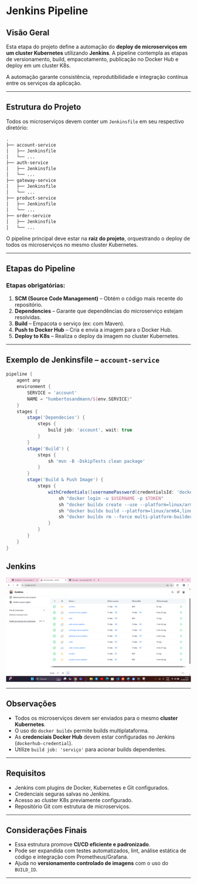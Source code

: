 # Jenkins Pipeline

## Visão Geral

Esta etapa do projeto define a automação do **deploy de microserviços em um cluster Kubernetes** utilizando **Jenkins**. A pipeline contempla as etapas de versionamento, build, empacotamento, publicação no Docker Hub e deploy em um cluster K8s.

A automação garante consistência, reprodutibilidade e integração contínua entre os serviços da aplicação.

---

## Estrutura do Projeto

Todos os microserviços devem conter um `Jenkinsfile` em seu respectivo diretório:

```
.
├── account-service
│   ├── Jenkinsfile
│   └── ...
├── auth-service
│   ├── Jenkinsfile
│   └── ...
├── gateway-service
│   ├── Jenkinsfile
│   └── ...
├── product-service
│   ├── Jenkinsfile
│   └── ...
├── order-service
│   ├── Jenkinsfile
│   └── ...
```

O pipeline principal deve estar na **raiz do projeto**, orquestrando o deploy de todos os microserviços no mesmo cluster Kubernetes.

---

## Etapas do Pipeline

### Etapas obrigatórias:

1. **SCM (Source Code Management)** – Obtém o código mais recente do repositório.
2. **Dependencies** – Garante que dependências do microserviço estejam resolvidas.
3. **Build** – Empacota o serviço (ex: com Maven).
4. **Push to Docker Hub** – Cria e envia a imagem para o Docker Hub.
5. **Deploy to K8s** – Realiza o deploy da imagem no cluster Kubernetes.

---

## Exemplo de Jenkinsfile – `account-service`

```groovy
pipeline {
    agent any
    environment {
        SERVICE = 'account'
        NAME = "humbertosandmann/${env.SERVICE}"
    }
    stages {
        stage('Dependecies') {
            steps {
                build job: 'account', wait: true
            }
        }
        stage('Build') { 
            steps {
                sh 'mvn -B -DskipTests clean package'
            }
        }      
        stage('Build & Push Image') {
            steps {
                withCredentials([usernamePassword(credentialsId: 'dockerhub-credential', usernameVariable: 'USERNAME', passwordVariable: 'TOKEN')]) {
                    sh "docker login -u $USERNAME -p $TOKEN"
                    sh "docker buildx create --use --platform=linux/arm64,linux/amd64 --node multi-platform-builder-${env.SERVICE} --name multi-platform-builder-${env.SERVICE}"
                    sh "docker buildx build --platform=linux/arm64,linux/amd64 --push --tag ${env.NAME}:latest --tag ${env.NAME}:${env.BUILD_ID} -f Dockerfile ."
                    sh "docker buildx rm --force multi-platform-builder-${env.SERVICE}"
                }
            }
        }
    }
}
```

## Jenkins
![alt text](image-1.png)


---

## Observações

- Todos os microserviços devem ser enviados para o mesmo **cluster Kubernetes**.
- O uso do `docker buildx` permite builds multiplataforma.
- As **credenciais Docker Hub** devem estar configuradas no Jenkins (`dockerhub-credential`).
- Utilize `build job: 'serviço'` para acionar builds dependentes.

---

## Requisitos

- Jenkins com plugins de Docker, Kubernetes e Git configurados.
- Credenciais seguras salvas no Jenkins.
- Acesso ao cluster K8s previamente configurado.
- Repositório Git com estrutura de microserviços.

---

## Considerações Finais

- Essa estrutura promove **CI/CD eficiente e padronizado**.
- Pode ser expandida com testes automatizados, lint, análise estática de código e integração com Prometheus/Grafana.
- Ajuda no **versionamento controlado de imagens** com o uso do `BUILD_ID`.

---

